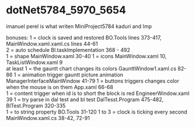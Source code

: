 # dotNet5784_5970_5654
imanuel perel is what writen
MiniProject5784
kaduri and Imp

bonuses:
1 = clock is saved and restored										BO.Tools lines 373-417, MainWindow.xaml.xaml.cs lines 44-61						
2 = auto schedule													Bl.taskImplementation 368 - 492				
1 = shape															MainWindow.xaml 30-40
1 = icons															MainWindow.xaml 10, TaskListWindow.xaml 9					
at least 1 = the gauntt chart changes its colors					GaunttWindow1.xaml.cs 82-86
1 = animation trigger gauntt picture animation						ManagerInterfaceMainWindow 41-79
1 = buttons triggers changes color when the mouse is on them		App.xaml 66-68		
1 = content trigger when id is to short the block is red			EngineerWindow.xaml 39
1 = try parse in dal test and bl test								DalTesst.Program 475-482, BlTest.Program 320-335  	
1 = to string property												BO.Tools 31-120
1 to 3 = clock is ticking every second								MainWindow.xaml.cs 38-42, 72-91
